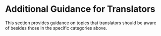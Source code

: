 # Additional Guidance for Translators

This section provides guidance on topics that translators should be aware of besides those in the specific categories above.
